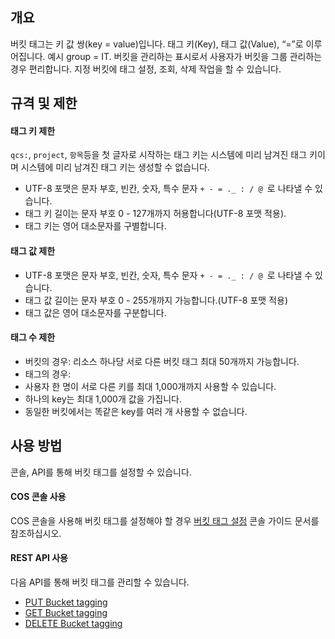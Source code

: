 ## 개요

버킷 태그는 키 값 쌍(key = value)입니다. 태그 키(Key), 태그 값(Value), “=”로 이루어집니다. 예시 group = IT. 버킷을 관리하는 표시로서 사용자가 버킷을 그룹 관리하는 경우 편리합니다. 지정 버킷에 태그 설정, 조회, 삭제 작업을 할 수 있습니다.

## 규격 및 제한



#### 태그 키 제한

`qcs:`, `project`, `항목`등을 첫 글자로 시작하는 태그 키는 시스템에 미리 남겨진 태그 키이며 시스템에 미리 남겨진 태그 키는 생성할 수 없습니다.
- UTF-8 포맷은 문자 부호, 빈칸, 숫자, 특수 문자 `+ - = ._ : / @ `로 나타낼 수 있습니다.
- 태그 키 길이는 문자 부호 0 - 127개까지 허용합니다(UTF-8 포맷 적용).
- 태그 키는 영어 대소문자를 구별합니다.

#### 태그 값 제한

- UTF-8 포맷은 문자 부호, 빈칸, 숫자, 특수 문자 `+ - = ._ : / @ `로 나타낼 수 있습니다.
- 태그 값 길이는 문자 부호 0 - 255개까지 가능합니다.(UTF-8 포맷 적용)
- 태그 값은 영어 대소문자를 구분합니다.

#### 태그 수 제한

- 버킷의 경우: 리소스 하나당 서로 다른 버킷 태그 최대 50개까지 가능합니다.
- 태그의 경우: 
 - 사용자 한 명이 서로 다른 키를 최대 1,000개까지 사용할 수 있습니다. 
 - 하나의 key는 최대 1,000개 값을 가집니다.
 - 동일한 버킷에서는 똑같은 key를 여러 개 사용할 수 없습니다.

## 사용 방법

콘솔, API를 통해 버킷 태그를 설정할 수 있습니다.

#### COS 콘솔 사용

COS 콘솔을 사용해 버킷 태그를 설정해야 할 경우 [버킷 태그 설정](https://intl.cloud.tencent.com/document/product/436/30928) 콘솔 가이드 문서를 참조하십시오.

#### REST API 사용

다음 API를 통해 버킷 태그를 관리할 수 있습니다.

- [PUT Bucket tagging](https://intl.cloud.tencent.com/document/product/436/8281)
- [GET Bucket tagging](https://intl.cloud.tencent.com/document/product/436/8277)
- [DELETE Bucket tagging](https://intl.cloud.tencent.com/document/product/436/8286)


